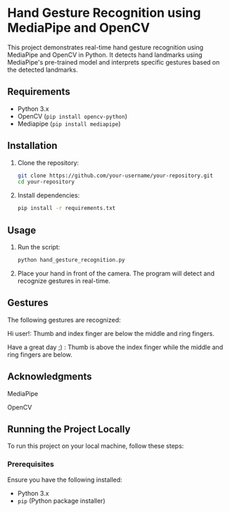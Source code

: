 # Hand Gesture Recognition using MediaPipe and OpenCV

This project demonstrates real-time hand gesture recognition using MediaPipe and OpenCV in Python. It detects hand landmarks using MediaPipe's pre-trained model and interprets specific gestures based on the detected landmarks.

## Requirements

- Python 3.x
- OpenCV (`pip install opencv-python`)
- Mediapipe (`pip install mediapipe`)

## Installation

1. Clone the repository:
   ```bash
   git clone https://github.com/your-username/your-repository.git
   cd your-repository
2. Install dependencies:
   ```bash
   pip install -r requirements.txt

## Usage

1. Run the script:
   ```bash
   python hand_gesture_recognition.py
   
2. Place your hand in front of the camera. The program will detect and recognize gestures in real-time.

## Gestures

The following gestures are recognized:

Hi user!:  Thumb and index finger are below the middle and ring fingers.

Have a great day ;) :  Thumb is above the index finger while the middle and ring fingers are below.

## Acknowledgments

MediaPipe

OpenCV

## Running the Project Locally

To run this project on your local machine, follow these steps:

### Prerequisites

Ensure you have the following installed:

- Python 3.x
- `pip` (Python package installer)
